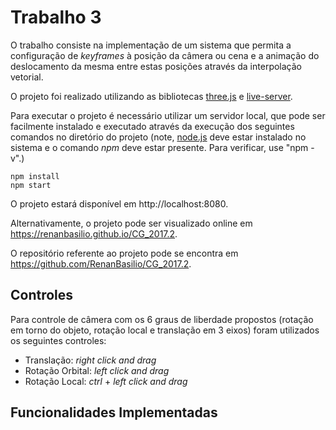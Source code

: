 # Trabalho 3

O trabalho consiste na implementação de um sistema que permita a configuração de _keyframes_ à posição da câmera ou cena e a animação do deslocamento da mesma entre estas posições através da interpolação vetorial.

O projeto foi realizado utilizando as bibliotecas
[three.js](https://threejs.org/) e
[live-server](https://www.npmjs.com/package/live-server).

Para executar o projeto é necessário utilizar um servidor local, que pode ser facilmente instalado e executado através da execução dos seguintes comandos no diretório do projeto (note, [node.js](https://nodejs.org/en/) deve estar instalado no sistema e o comando _npm_ deve estar presente. Para verificar, use "npm -v".) 
~~~
npm install
npm start
~~~
O projeto estará disponível em http://localhost:8080.

Alternativamente, o projeto pode ser visualizado online em https://renanbasilio.github.io/CG_2017.2.

O repositório referente ao projeto pode se encontra em https://github.com/RenanBasilio/CG_2017.2.

## Controles
Para controle de câmera com os 6 graus de liberdade propostos (rotação em torno do objeto, rotação local e translação em 3 eixos) foram utilizados os seguintes controles:
* Translação: _right click and drag_
* Rotação Orbital: _left click and drag_
* Rotação Local: _ctrl_ + _left click and drag_

## Funcionalidades Implementadas